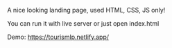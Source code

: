 A nice looking landing page, used HTML, CSS, JS only!

You can run it with live server or just open index.html

Demo:
https://tourismlp.netlify.app/
